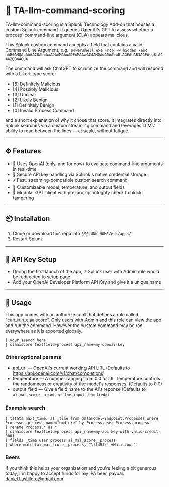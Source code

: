 # 🧠 TA-llm-command-scoring

TA-llm-command-scoring is a Splunk Technology Add-on that houses a custom Splunk command. It queries OpenAI's GPT to assess whether a process' command-line argument (CLA) appears malicious. 

This Splunk custom command accepts a field that contains a valid Command Line Argument, e.g.: `powershell.exe -nop -w hidden -enc aAB0AHQAcAA6AC8ALwAxADAAMAAuADEAMAAwAC4AMQAwADAALwBtAGEAbAB3AGEAcgBlAC4AZQB4AGUA`

The command will ask ChatGPT to scrutinize the command and will respond with a Likert-type score:

- [5] Definitely Malicious 
- [4] Possibly Malicious
- [3] Unclear 
- [2] Likely Benign 
- [1] Definitely Benign 
- [0] Invalid Process Command 

and a short explanation of why it chose that score. It integrates directly into Splunk searches via a custom streaming command and leverages LLMs' ability to read between the lines — at scale, without fatigue.

---

## ⚙️ Features

- 🧠 Uses OpenAI (only, and for now) to evaluate command-line arguments in real-time
- 🔐 Secure API key handling via Splunk's native credential storage
- ⚡ Fast, streaming-compatible custom search command
- 🔎 Customizable model, temperature, and output fields
- 🧩 Modular GPT client with pre-prompt integrity check to block tampering

---

## 📦 Installation

1. Clone or download this repo into `$SPLUNK_HOME/etc/apps/`
2. Restart Splunk

---

## 🔐 API Key Setup

- During the first launch of the app, a Splunk user with Admin role would be redirected to setup page
- Add your OpenAI Developer Platform API Key and give it a unique name
---

## 🧪 Usage

This app comes with an authorize.conf that defines a role called "can_run_claaiscore". Only users with Admin and this role can view the app and run the command. However the custom command may be ran everywhere as it is exported globally.

```spl
| your_search_here 
| claaiscore textfield=process api_name=my-openai-key
```

### Other optional params
- api_url — OpenAI's current working API URL (Defaults to https://api.openai.com/v1/chat/completions)
- temperature — A number ranging from 0.0 to 1.9. Temperature controls the randomness or creativity of the model's responses. (Defaults to 0.0)
- output_field — Give a field name to the AI's reponse (Defaults to `ai_mal_score__<name of the input textfied>`)

### Example search
```spl
| tstats max(_time) as _time from datamodel=Endpoint.Processes where Processes.process_name="cmd.exe" by Process.user Process.process
| rename Process.* as *
| claaiscore textfield=process api_name=my-api-key-with-valid-credit-0001
| fields _time user process ai_mal_score__process
| where match(ai_mal_score__process, "\[[45]\].+Malicious")
```

### Beers
If you think this helps your organization and you're feeling a bit generous today, I'm happy to accept funds for my IPA beer, paypal: daniel.l.astillero@gmail.com
